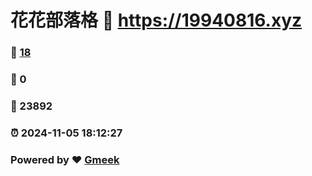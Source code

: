 # 花花部落格 :link: https://19940816.xyz 
### :page_facing_up: [18](https://19940816.xyz/tag.html) 
### :speech_balloon: 0 
### :hibiscus: 23892 
### :alarm_clock: 2024-11-05 18:12:27 
### Powered by :heart: [Gmeek](https://github.com/Meekdai/Gmeek)
